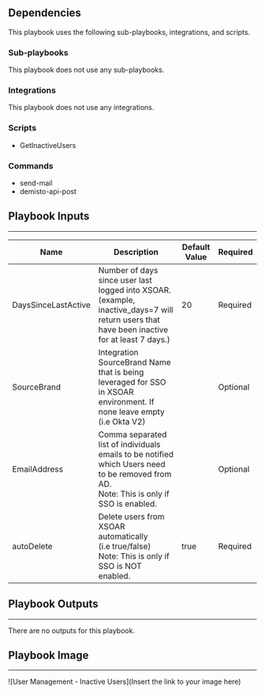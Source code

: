 

## Dependencies
This playbook uses the following sub-playbooks, integrations, and scripts.

### Sub-playbooks
This playbook does not use any sub-playbooks.

### Integrations
This playbook does not use any integrations.

### Scripts
* GetInactiveUsers

### Commands
* send-mail
* demisto-api-post

## Playbook Inputs
---

| **Name** | **Description** | **Default Value** | **Required** |
| --- | --- | --- | --- |
| DaysSinceLastActive | Number of days since user last logged into XSOAR. \(example, inactive_days=7 will return users that have been inactive for at least 7 days.\) | 20 | Required |
| SourceBrand | Integration SourceBrand Name that is being leveraged for SSO in XSOAR environment. If none leave empty<br/>\(i.e Okta V2\) |  | Optional |
| EmailAddress | Comma separated list of individuals emails to be notified which Users need to be removed from AD.<br/>Note: This is only if SSO is enabled. |  | Optional |
| autoDelete | Delete users from XSOAR automatically<br/>\(i.e true/false\)<br/>Note: This is only if SSO is NOT enabled. | true | Required |

## Playbook Outputs
---
There are no outputs for this playbook.

## Playbook Image
---
![User Management - Inactive Users](Insert the link to your image here)